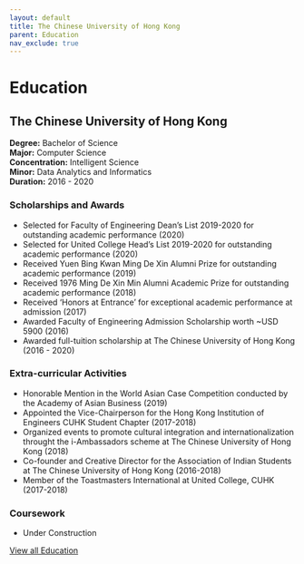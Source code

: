 ```yaml
---
layout: default
title: The Chinese University of Hong Kong
parent: Education
nav_exclude: true
---
```

# Education

## The Chinese University of Hong Kong
**Degree:** Bachelor of Science    
**Major:** Computer Science   
**Concentration:** Intelligent Science  
**Minor:** Data Analytics and Informatics  
**Duration:** 2016 - 2020  

### Scholarships and Awards
*	Selected for Faculty of Engineering Dean’s List 2019-2020 for outstanding academic performance (2020)
*	Selected for United College Head’s List 2019-2020 for outstanding academic performance (2020)
*	Received Yuen Bing Kwan Ming De Xin Alumni Prize for outstanding academic performance (2019)
*	Received 1976 Ming De Xin Min Alumni Academic Prize for outstanding academic performance (2018)             
*	Received ‘Honors at Entrance’ for exceptional academic performance at admission (2017)                                             
*	Awarded Faculty of Engineering Admission Scholarship worth ~USD 5900 (2016)
*	Awarded full-tuition scholarship at The Chinese University of Hong Kong (2016 - 2020)

### Extra-curricular Activities
*	Honorable Mention in the World Asian Case Competition conducted by the Academy of Asian Business (2019)                              
*	Appointed the Vice-Chairperson for the Hong Kong Institution of Engineers CUHK Student Chapter (2017-2018)
*	Organized events to promote cultural integration and internationalization throught the i-Ambassadors scheme at The Chinese University of Hong Kong (2018)
*	Co-founder and Creative Director for the Association of Indian Students at The Chinese University of Hong Kong (2016-2018)      
*	Member of the Toastmasters International at United College, CUHK (2017-2018)

### Coursework
* Under Construction

[View all Education](https://muditchaudhary.github.io/docs/education/)